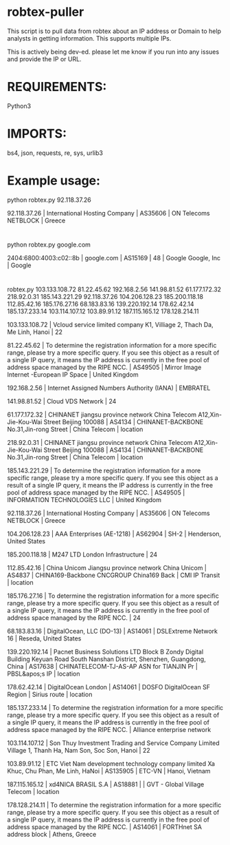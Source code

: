 # robtex-puller
This script is to pull data from robtex about an IP address or Domain to help analysts in getting information.
This supports multiple IPs.

This is actively being dev-ed. please let me know if you run into any issues and provide the IP or URL.


# REQUIREMENTS:
Python3

# IMPORTS:
bs4, json, requests, re, sys, urlib3

# Example usage:

python robtex.py 92.118.37.26

92.118.37.26 | International Hosting Company | AS35606 | ON Telecoms NETBLOCK | Greece

# 

python robtex.py google.com

2404:6800:4003:c02::8b | google.com | AS15169 | 48 | Google Google, Inc | Google

# 

robtex.py 103.133.108.72 81.22.45.62 192.168.2.56 141.98.81.52 61.177.172.32 218.92.0.31 185.143.221.29 92.118.37.26 104.206.128.23 185.200.118.18 112.85.42.16 185.176.27.16 68.183.83.16 139.220.192.14 178.62.42.14 185.137.233.14 103.114.107.12 103.89.91.12 187.115.165.12 178.128.214.11

103.133.108.72 | Vcloud service limited company K1, Villiage 2, Thach Da, Me Linh, Hanoi | 22

81.22.45.62 | To determine the registration information for a more specific range, please try a more specific query. If you see this object as a result of a single IP query, it means the IP address is currently in the free pool of address space managed by the RIPE NCC. | AS49505 | Mirror Image Internet -European IP Space | United Kingdom

192.168.2.56 | Internet Assigned Numbers Authority (IANA) | EMBRATEL

141.98.81.52 | Cloud VDS Network | 24

61.177.172.32 | CHINANET jiangsu province network China Telecom A12,Xin-Jie-Kou-Wai Street Beijing 100088 | AS4134 | CHINANET-BACKBONE No.31,Jin-rong Street | China Telecom | location

218.92.0.31 | CHINANET jiangsu province network China Telecom A12,Xin-Jie-Kou-Wai Street Beijing 100088 | AS4134 | CHINANET-BACKBONE No.31,Jin-rong Street | China Telecom | location

185.143.221.29 | To determine the registration information for a more specific range, please try a more specific query. If you see this object as a result of a single IP query, it means the IP address is currently in the free pool of address space managed by the RIPE NCC. | AS49505 | INFORMATION TECHNOLOGIES LLC | United Kingdom

92.118.37.26 | International Hosting Company | AS35606 | ON Telecoms NETBLOCK | Greece

104.206.128.23 | AAA Enterprises (AE-1218) | AS62904 | SH-2 | Henderson, United States

185.200.118.18 | M247 LTD London Infrastructure | 24

112.85.42.16 | China Unicom Jiangsu province network China Unicom | AS4837 | CHINA169-Backbone CNCGROUP China169 Back | CMI IP Transit | location

185.176.27.16 | To determine the registration information for a more specific range, please try a more specific query. If you see this object as a result of a single IP query, it means the IP address is currently in the free pool of address space managed by the RIPE NCC. | 24

68.183.83.16 | DigitalOcean, LLC (DO-13) | AS14061 | DSLExtreme Network 16 | Reseda, United States

139.220.192.14 | Pacnet Business Solutions LTD Block B Zondy Digital Building Keyuan Road South Nanshan District, Shenzhen, Guangdong, China | AS17638 | CHINATELECOM-TJ-AS-AP ASN for TIANJIN Pr | PBSL&amp;apos;s IP | location

178.62.42.14 | DigitalOcean London | AS14061 | DOSFO DigitalOcean SF Region | Sirius route | location

185.137.233.14 | To determine the registration information for a more specific range, please try a more specific query. If you see this object as a result of a single IP query, it means the IP address is currently in the free pool of address space managed by the RIPE NCC. | Alliance enterprise network

103.114.107.12 | Son Thuy Investment Trading and Service Company Limited Village 1, Thanh Ha, Nam Son, Soc Son, Hanoi | 22

103.89.91.12 | ETC Viet Nam development technology company limited Xa Khuc, Chu Phan, Me Linh, HaNoi | AS135905 | ETC-VN | Hanoi, Vietnam

187.115.165.12 | xd4NICA BRASIL S.A | AS18881 |   | GVT - Global Village Telecom | location

178.128.214.11 | To determine the registration information for a more specific range, please try a more specific query. If you see this object as a result of a single IP query, it means the IP address is currently in the free pool of address space managed by the RIPE NCC. | AS14061 | FORTHnet SA address block | Athens, Greece
